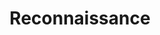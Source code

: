 ---
title: Reconnaissance
layout: tag
author_profile: false
taxonomy: Reconnaissance
permalink: /detections/reconnaissance/
sidebar:
  nav: "detections"
---